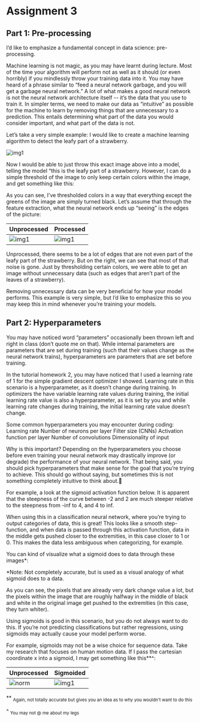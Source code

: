 # Assignment 3

## Part 1: Pre-processing
I’d like to emphasize a fundamental concept in data science: pre-processing.

Machine learning is not magic, as you may have learnt during lecture. Most of the time your algorithm will perform not as well as it should (or even horribly) if you mindlessly throw your training data into it. You may have heard of a phrase similar to “feed a neural network garbage, and you will get a garbage neural network.” A lot of what makes a good neural network is not the neural network architecture itself -- it’s the data that you use to train it. In simpler terms, we need to make our data as “intuitive” as possible for the machine to learn by removing things that are unnecessary to a prediction. This entails determining what part of the data you would consider important, and what part of the data is not.

Let’s take a very simple example: I would like to create a machine learning algorithm to detect the leafy part of a strawberry.

![img1](https://i.imgur.com/WnsH1fm.jpg)


Now I would be able to just throw this exact image above into a model, telling the model “this is the leafy part of a strawberry. However, I can do a simple threshold of the image to only keep certain colors within the image, and get something like this:

As you can see, I’ve thresholded colors in a way that everything except the greens of the image are simply turned black. Let’s assume that through the feature extraction, what the neural network ends up “seeing” is the edges of the picture:

Unprocessed | Processed
------------ | -------------
![img1](https://i.imgur.com/O16cN9k.png) | ![img1](https://i.imgur.com/0zOprgZ.png)

Unprocessed, there seems to be a lot of edges that are not even part of the leafy part of the strawberry. But on the right, we can see that most of that noise is gone. Just by thresholding certain colors, we were able to get an image without unnecessary data (such as edges that aren’t part of the leaves of a strawberry).

Removing unnecessary data can be very beneficial for how your model performs. This example is very simple, but I’d like to emphasize this so you may keep this in mind whenever you’re training your models.

## Part 2: Hyperparameters
You may have noticed word “parameters” occasionally been thrown left and right in class (don’t quote me on that). While internal parameters are parameters that are set during training (such that their values change as the neural network trains), hyperparameters are parameters that are set before training. 

In the tutorial homework 2, you may have noticed that I used a learning rate of 1 for the simple gradient descent optimizer I showed. Learning rate in this scenario is a hyperparameter, as it doesn’t change during training. In optimizers the have variable learning rate values during training, the initial learning rate value is also a hyperparameter, as it is set by you and while learning rate changes during training, the initial learning rate value doesn’t change.

Some common hyperparameters you may encounter during coding:
Learning rate
Number of neurons per layer
Filter size (CNNs)
Activation function per layer
Number of convolutions
Dimensionality of input

Why is this important? Depending on the hyperparameters you choose before even training your neural network may drastically improve (or degrade) the performance of your neural network. That being said, you should pick hyperparameters that make sense for the goal that you’re trying to achieve. This should go without saying, but sometimes this is not something completely intuitive to think about.

For example, a look at the sigmoid activation function below. It is apparent that the steepness of the curve between -2 and 2 are much steeper relative to the steepness from -inf to 4, and 4 to inf.

When using this in a classification neural network, where you’re trying to output categories of data, this is great! This looks like a smooth step-function, and when data is passed through this activation function, data in the middle gets pushed closer to the extremities, in this case closer to 1 or 0. This makes the data less ambiguous when categorizing, for example.

You can kind of visualize what a sigmoid does to data through these images*:

*Note: Not completely accurate, but is used as a visual analogy of what sigmoid does to a data.

As you can see, the pixels that are already very dark change value a lot, but the pixels within the image that are roughly halfway in the middle of black and white in the original image get pushed to the extremities (in this case, they turn whiter).

Using sigmoids is good in this scenario, but you do not always want to do this. If you’re not predicting classifications but rather regressions, using sigmoids may actually cause your model perform worse.

For example, sigmoids may not be a wise choice for sequence data. Take my research that focuses on human motion data. If I pass the cartesian coordinate x into a sigmoid, I may get something like this**^:

Unprocessed | Sigmoided
------------ | -------------
![norm](https://i.imgur.com/HTLcaSJ.gif) | ![img1](https://i.imgur.com/6TWh0QF.gif)

** <sub> Again, not totally accurate but gives you an idea as to why you wouldn't want to do this </sub>

^ <sub> You may not @ me about my legs </sub>
